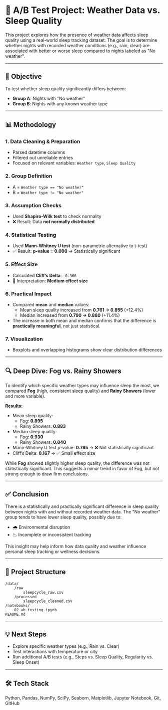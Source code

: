 # 🌙 A/B Test Project: Weather Data vs. Sleep Quality

This project explores how the presence of weather data affects sleep quality using a real-world sleep tracking dataset. The goal is to determine whether nights with recorded weather conditions (e.g., rain, clear) are associated with better or worse sleep compared to nights labeled as "No weather".

---

## 🎯 Objective

To test whether sleep quality significantly differs between:

- **Group A**: Nights with "No weather"
- **Group B**: Nights with any known weather type

---

## 📊 Methodology

### 1. Data Cleaning & Preparation
- Parsed datetime columns
- Filtered out unreliable entries
- Focused on relevant variables: `Weather type`, `Sleep Quality`

### 2. Group Definition
- A = `Weather type == "No weather"`
- B = `Weather type != "No weather"`

### 3. Assumption Checks
- Used **Shapiro-Wilk test** to check normality
- ❌ Result: Data **not normally distributed**

### 4. Statistical Testing
- Used **Mann-Whitney U test** (non-parametric alternative to t-test)
- ✅ Result: **p-value = 0.000** → Statistically significant

### 5. Effect Size
- Calculated **Cliff’s Delta**: `-0.366`
- 📐 Interpretation: **Medium effect size**

### 6. Practical Impact
- Compared **mean** and **median** values:
  - Mean sleep quality increased from **0.761 → 0.855** (+12.4%)
  - Median increased from **0.790 → 0.880** (+11.4%)
- The increase in both mean and median confirms that the difference is **practically meaningful**, not just statistical.

### 7. Visualization
- Boxplots and overlapping histograms show clear distribution differences

---

## 🔍 Deep Dive: Fog vs. Rainy Showers

To identify which specific weather types may influence sleep the most, we compared **Fog** (high, consistent sleep quality) and **Rainy Showers** (lower and more variable).

**Results:**
- Mean sleep quality:
  - Fog: **0.895**
  - Rainy Showers: **0.883**
- Median sleep quality:
  - Fog: **0.930**
  - Rainy Showers: **0.840**
- Mann-Whitney U test p-value: **0.795** → ❌ Not statistically significant
- Cliff’s Delta: **0.167** → ✅ Small effect size

While **Fog** showed slightly higher sleep quality, the difference was not statistically significant. This suggests a minor trend in favor of Fog, but not strong enough to draw firm conclusions.

---

## ✅ Conclusion

There is a statistically and practically significant difference in sleep quality between nights with and without recorded weather data. The "No weather" group tends to have lower sleep quality, possibly due to:

- 🌧️ Environmental disruption
- 📉 Incomplete or inconsistent tracking

This insight may help inform how data quality and weather influence personal sleep tracking or wellness decisions.

---

## 📂 Project Structure

```
/data/
    /raw
        sleepcycle_raw.csv
    /processed
        sleepcycle_cleaned.csv
/notebooks/
    02_ab_testing.ipynb
README.md
```

---

## 💡 Next Steps

- Explore specific weather types (e.g., Rain vs. Clear)
- Test interactions with temperature or city
- Run additional A/B tests (e.g., Steps vs. Sleep Quality, Regularity vs. Sleep Onset)

---

## 🛠️ Tech Stack

Python, Pandas, NumPy, SciPy, Seaborn, Matplotlib, Jupyter Notebook, Git, GitHub

